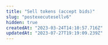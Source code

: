 ```yaml
---
title: "Sell tokens (accept bids)"
slug: "postexecutesellv6"
hidden: true
createdAt: "2023-03-24T14:10:57.716Z"
updatedAt: "2023-07-27T19:19:09.239Z"
---
```

